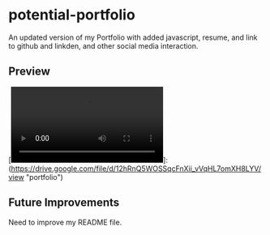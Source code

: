 # potential-portfolio
An updated version of my Portfolio with added javascript, resume, and link to github and linkden, and other social media interaction.


## Preview 
[![Portfolio](Assets\images\Goldiluck_R_Portfolio.mp4)]: (https://drive.google.com/file/d/12hRnQ5WOSSqcFnXii_vVqHL7omXH8LYV/view "portfolio")


## Future Improvements
Need to improve my README file.
